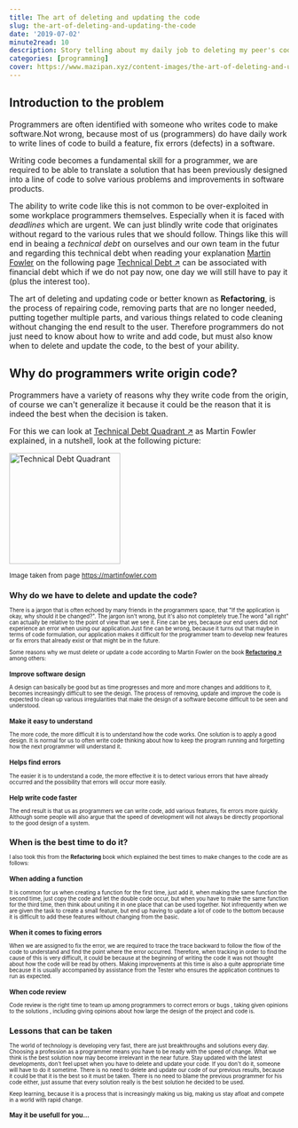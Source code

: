 ```yaml
---
title: The art of deleting and updating the code
slug: the-art-of-deleting-and-updating-the-code
date: '2019-07-02'
minute2read: 10
description: Story telling about my daily job to deleting my peer's code
categories: [programming]
cover: https://www.mazipan.xyz/content-images/the-art-of-deleting-and-updating-the-code/quadran.png
---
```


## Introduction to the problem

Programmers are often identified with someone who writes code to make software.Not wrong, because most of us (programmers) do have daily work to write lines of code to build a feature, fix errors (defects) in a software.

Writing code becomes a fundamental skill for a programmer, we are required to be able to translate a solution that has been previously designed into a line of code to solve various problems and improvements in software products.

The ability to write code like this is not common to be over-exploited in some workplace programmers themselves. Especially when it is faced with *deadlines* which are urgent. We can just blindly write code that originates without regard to the various rules that we should follow. Things like this will end in beaing a *technical debt* on ourselves and our own team in the futur and regarding this technical debt when  reading your explanation [Martin Fowler](https://martinfowler.com/) on the following page [Technical Debt ↗️](https://martinfowler.com/bliki/TechnicalDebt.html) can be associated with financial debt which if we do not pay now,  one day we will still have to pay it (plus the interest too).

The art of deleting and updating code or better known as **Refactoring**, is the process of repairing code, removing parts that are no longer needed, putting together multiple parts, and various things related to code cleaning without changing the end result to the user.
Therefore programmers do not just need to know about how to write and add code, but must also know when to delete and update the code, to the best of your ability.

## Why do programmers write origin code?

Programmers have a variety of reasons why they write code from the origin, of course we can't generalize it because it could be the reason that it is indeed the best when the decision is taken.

For this we can look at [Technical Debt Quadrant ↗️](https://martinfowler.com/bliki/TechnicalDebtQuadrant.html) as Martin Fowler explained, in a nutshell, look at the following picture:

<img v-lazyload src="/images/placeholder-1x1.png" data-src="/content-images/the-art-of-deleting-and-updating-the-code/quadran.png" alt="Technical Debt Quadrant" height="200px" width="200px">

<small class="caption">Image taken from page https://martinfowler.com<small>

## Why do we have to delete and update the code?

There is a jargon that is often echoed by many friends in the programmers space, that "If the application is okay, why should it be changed?". The jargon isn't wrong, but it's also not completely true.The word "all right" can actually be relative to the point of view that we see it.
Fine can be yes, because our end users did not experience an error when using our application.Just fine can be wrong, because it turns out that maybe in terms of code formulation, our application makes it difficult for the programmer team to develop new features or fix errors that already exist or that might be in the future.

Some reasons why we must delete or update a code according to Martin Fowler on the book **[Refactoring ↗️](https://refactoring.com/)** among others:

### Improve software design

A design can basically be good but as time progresses and more and more changes and additions to it, becomes increasingly difficult to see the design. The process of removing, update and improve the code is expected to clean up various irregularities that make the design of a software become difficult to be seen and understood.

### Make it easy to understand

The more code, the more difficult it is to understand how the code works. One solution is to apply a good design. It is normal for us to often write code thinking about how to keep the program running and forgetting how the next programmer will understand it.

### Helps find errors

The easier it is to understand a code, the more effective it is to detect various errors that have already occurred and the possibility that errors will occur more easily.

### Help write code faster

The end result is that us as programmers we can write code, add various features, fix errors more quickly. Although some people will also argue that the speed of development will not always be directly proportional to the good design of a system.

## When is the best time to do it?

I also took this from the **Refactoring** book which explained the best times to make changes to the code are as follows:

### When adding a function

It is common for us when creating a function for the first time, just add it, when making the same function the second time, just copy the code and let the double code occur, but when you have to make the same function for the third time, then think about uniting it in one place that can be used together. Not infrequently when we are given the task to create a small feature, but end up having to update a lot of code to the bottom because it is difficult to add these features without changing from the basic.

### When it comes to fixing errors

When we are assigned to fix the error, we are required to trace the trace backward to follow the flow of the code to understand and find the point where the error occurred. Therefore, when tracking in order to find the cause of this is very difficult, it could be because at the beginning of writing the code it was not thought about how the code will be read by others. Making improvements at this time is also a quite appropriate time because it is usually accompanied by assistance from the Tester who ensures the application continues to run as expected.

### When code review

Code review is the right time to team up among programmers to correct errors or bugs , taking given opinions to the solutions , including giving opinions about how large the design of the project and code is.

## Lessons that can be taken

The world of technology is developing very fast, there are just breakthroughs and solutions every day. Choosing a profession as a programmer means you have to be ready with the speed of change. What we think is the best solution now may become irrelevant in the near future.
Stay updated with the latest developments, don't feel upset when you have to delete and update your code. If you don't do it, someone will have to do it sometime. There is no need to delete and update our code of our previous results, because it could be that it is the best so it must be taken. There is no need to blame the previous programmer for his code either, just assume that every solution really is the best solution he decided to be used.

Keep learning, because it is a process that is increasingly making us big, making us stay afloat and compete in a world with rapid change.

### May it be usefull for you...